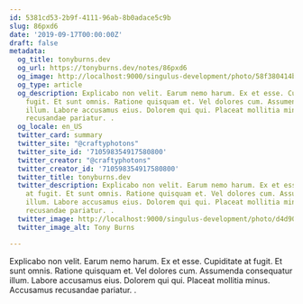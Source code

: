 ```yaml
---
id: 5381cd53-2b9f-4111-96ab-8b0adace5c9b
slug: 86pxd6
date: '2019-09-17T00:00:00Z'
draft: false
metadata:
  og_title: tonyburns.dev
  og_url: https://tonyburns.dev/notes/86pxd6
  og_image: http://localhost:9000/singulus-development/photo/58f380414bbd67653d0fe2bf14b4ece0.jpeg
  og_type: article
  og_description: Explicabo non velit. Earum nemo harum. Ex et esse. Cupiditate at
    fugit. Et sunt omnis. Ratione quisquam et. Vel dolores cum. Assumenda consequatur
    illum. Labore accusamus eius. Dolorem qui qui. Placeat mollitia minus. Accusamus
    recusandae pariatur. .
  og_locale: en_US
  twitter_card: summary
  twitter_site: "@craftyphotons"
  twitter_site_id: '710598354917580800'
  twitter_creator: "@craftyphotons"
  twitter_creator_id: '710598354917580800'
  twitter_title: tonyburns.dev
  twitter_description: Explicabo non velit. Earum nemo harum. Ex et esse. Cupiditate
    at fugit. Et sunt omnis. Ratione quisquam et. Vel dolores cum. Assumenda consequatur
    illum. Labore accusamus eius. Dolorem qui qui. Placeat mollitia minus. Accusamus
    recusandae pariatur. .
  twitter_image: http://localhost:9000/singulus-development/photo/d4d90e1ca63a3a7341caeb48014d2739.jpeg
  twitter_image_alt: Tony Burns

---
```


Explicabo non velit. Earum nemo harum. Ex et esse. Cupiditate at fugit. Et sunt omnis. Ratione quisquam et. Vel dolores cum. Assumenda consequatur illum. Labore accusamus eius. Dolorem qui qui. Placeat mollitia minus. Accusamus recusandae pariatur. .
